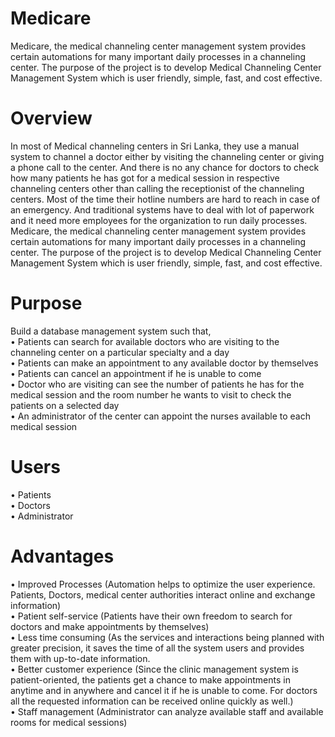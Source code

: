 # Medicare
Medicare, the medical channeling center management system provides certain automations for many important daily processes in a channeling center. The purpose of the project is to develop Medical Channeling Center Management System which is user friendly, simple, fast, and cost effective.

# Overview
In most of Medical channeling centers in Sri Lanka, they use a manual system to channel
a doctor either by visiting the channeling center or giving a phone call to the center. And
there is no any chance for doctors to check how many patients he has got for a medical
session in respective channeling centers other than calling the receptionist of the
channeling centers. Most of the time their hotline numbers are hard to reach in case of
an emergency. And traditional systems have to deal with lot of paperwork and it need
more employees for the organization to run daily processes.\
Medicare, the medical channeling center management system provides certain automations for
many important daily processes in a channeling center. The purpose of the project is to
develop Medical Channeling Center Management System which is user friendly, simple,
fast, and cost effective.

# Purpose

Build a database management system such that,\
• Patients can search for available doctors who are visiting to the channeling center
on a particular specialty and a day\
• Patients can make an appointment to any available doctor by themselves\
• Patients can cancel an appointment if he is unable to come\
• Doctor who are visiting can see the number of patients he has for the medical
session and the room number he wants to visit to check the patients on a
selected day\
• An administrator of the center can appoint the nurses available to each medical
session

# Users

• Patients\
• Doctors\
• Administrator

# Advantages
• Improved Processes (Automation helps to optimize the user experience. Patients,
Doctors, medical center authorities interact online and exchange information)\
• Patient self-service (Patients have their own freedom to search for doctors and make
appointments by themselves)\
• Less time consuming (As the services and interactions being planned with greater
precision, it saves the time of all the system users and provides them with up-to-date
information.\
• Better customer experience (Since the clinic management system is patient-oriented,
the patients get a chance to make appointments in anytime and in anywhere and cancel
it if he is unable to come. For doctors all the requested information can be received
online quickly as well.)\
• Staff management (Administrator can analyze available staff and available rooms for
medical sessions)
